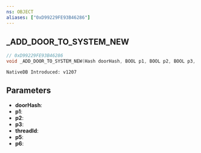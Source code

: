 ```yaml
---
ns: OBJECT
aliases: ["0xD99229FE93B46286"]
---
```

## _ADD_DOOR_TO_SYSTEM_NEW

```c
// 0xD99229FE93B46286
void _ADD_DOOR_TO_SYSTEM_NEW(Hash doorHash, BOOL p1, BOOL p2, BOOL p3, int threadId, int p5, BOOL p6);
```

```
NativeDB Introduced: v1207
```

## Parameters
* **doorHash**:
* **p1**:
* **p2**:
* **p3**:
* **threadId**:
* **p5**:
* **p6**:
